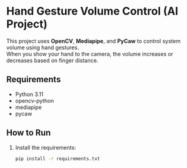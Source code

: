 # Hand Gesture Volume Control (AI Project)

This project uses **OpenCV**, **Mediapipe**, and **PyCaw** to control system volume using hand gestures.  
When you show your hand to the camera, the volume increases or decreases based on finger distance.

## Requirements
- Python 3.11
- opencv-python
- mediapipe
- pycaw

## How to Run
1. Install the requirements:
   ```bash
   pip install -r requirements.txt
